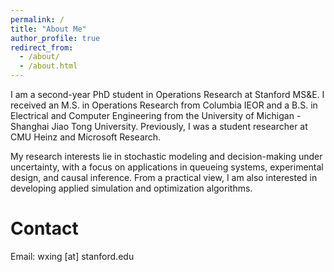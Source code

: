 ```yaml
---
permalink: /
title: "About Me"
author_profile: true
redirect_from: 
  - /about/
  - /about.html
---
```


<!--I am fortunate to work with [Ramesh Johari](https://web.stanford.edu/~rjohari/) and [Yue Hu](https://gsb-faculty.stanford.edu/yue-hu/).--> 
I am a second-year PhD student in Operations Research at Stanford MS&E. I received an M.S. in Operations Research from Columbia IEOR and a B.S. in Electrical and Computer Engineering from the University of Michigan - Shanghai Jiao Tong University. Previously, I was a student researcher at CMU Heinz and Microsoft Research.

My research interests lie in stochastic modeling and decision-making under uncertainty, with a focus on applications in queueing systems, experimental design, and causal inference. From a practical view, I am also interested in developing applied simulation and optimization algorithms.

Contact
======
Email: wxing [at] stanford.edu
